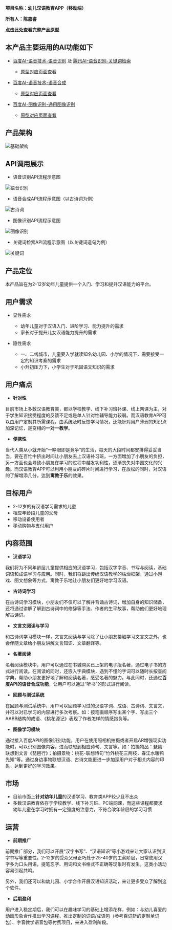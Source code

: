 **项目名称：幼儿汉语教育APP（移动端）**


**所有人：陈嘉睿**


**[点击此处查看完整产品原型](https://kayuiii.github.io/API_ML_AI/)**




## 本产品主要运用的AI功能如下

* [百度AI-语音技术-语音识别](http://ai.baidu.com/tech/speech/asr)  及   [腾讯AI-语音识别-关键词检索](https://ai.qq.com/product/keywords.shtml)
  * [原型对应页面查看](https://kayuiii.github.io/API_ML_AI/#g=1&p=%E5%85%B3%E9%94%AE%E8%AF%8D%E9%80%A0%E5%8F%A5%EF%BC%88%E8%AF%AD%E9%9F%B3%E8%AF%86%E5%88%ABapi%E5%92%8C%E5%85%B3%E9%94%AE%E8%AF%8D%E6%A3%80%E7%B4%A2api%EF%BC%89)
  
* [百度AI-语音技术-语音合成](http://ai.baidu.com/tech/speech/tts)
  * [原型对应页面查看](https://kayuiii.github.io/API_ML_AI/#g=1&p=%E5%8F%A4%E8%AF%97%E8%AF%8D%E9%98%85%E8%AF%BB%EF%BC%88%E8%AF%AD%E9%9F%B3%E5%90%88%E6%88%90api%EF%BC%89)

* [百度AI-图像识别-通用图像识别](http://ai.baidu.com/tech/imagerecognition/general)
  * [原型对应页面查看](https://kayuiii.github.io/API_ML_AI/#g=1&p=%E8%AF%86%E5%9B%BE%E6%88%90%E5%8A%9F%E9%A1%B5%EF%BC%88%E5%9B%BE%E5%83%8F%E8%AF%86%E5%88%ABapi%EF%BC%89)
  
  
## 产品架构

![基础架构](https://bdn.135editor.com/files/users/126/1261920/201811/xuKnaKcN_CzdS.jpeg)


## API调用展示

* 语音识别API流程示意图

![语音识别](https://bdn.135editor.com/files/users/126/1261920/201811/e3p3CDJL_KO4S.jpg)

* 语音合成API流程示意图（以古诗词为例）

![古诗词](https://bdn.135editor.com/files/users/126/1261920/201811/MAvFrTcc_mtqS.jpg)

* 图像识别API流程示意图

![图像识别](https://bdn.135editor.com/files/users/126/1261920/201811/8z2H9gf6_jTr4.jpg)

* 关键词检索API流程示意图（以关键词造句为例）

![关键词](https://bdn.135editor.com/files/users/126/1261920/201811/uFTrAjP4_wpus.jpg)


## 产品定位

本产品旨在为2-12岁幼年儿童提供一个入门、学习和提升汉语能力的平台。

## 用户需求

* 显性需求
  * 幼年儿童对于汉语入门、进阶学习、能力提升的需求
  * 家长对于提升儿女汉语能力提升的需求
  
* 隐性需求
  * 一、二线城市，儿童要入学就读知名幼儿园、小学的情况下，需要接受一定的知识考察的需求
  * 小升初压力下，小学生对于巩固语文知识的需求
  
## 用户痛点

* **针对性**

目前市场上多数汉语教育类，都以学校教学、线下补习班补课、线上网课为主，对于学生知识接受程度的反馈不足或是单人针对性辅导能力较弱。而汉语教育APP可以由用户定制其所需课程，由系统及时反馈学习情况，还能针对用户薄弱的知识点加深记忆，是变相的**一对一教学**。

* **便携性**

当代人类从小就开始“一睁眼即是竞争”的生活，每天的大段时间都安排得妥妥当当，要在百忙中挤出时间让小朋友去上汉语补习班，一方面增加了小朋友的负担，另一方面也会导致小朋友在学习的过程中越发功利性，逐渐丧失对中国文化的兴趣。而汉语教育APP可以利用小朋友的碎片时间进行学习，在放松的同时，对汉语的了解增添几分，达到**寓教于乐**的效果。


## 目标用户

* 2-12岁的有汉语学习需求的儿童
* 相应年龄段儿童的父母
* 移动设备使用者
* 移动购物与支付用户

## 内容范围

* **汉语学习**

我们将为不同年龄层儿童提供相应的汉语学习，包括汉字字音、书写与阅读，基础词语和成语学习与应用。同时，我们将跳出传统汉语教学的枯燥框架，通过小游戏、图文想象等方式，寓教于乐地让小朋友们更好地学习汉语。

* **古诗词学习**

在古诗词学习模块，小朋友们不仅可以了解并背诵古诗词，增加自身的知识储备，还将通过讲解了解到古诗词中的修辞等手法、作者的生平故事，帮助他们更好地理解古诗词。

* **文言文阅读与学习**

和古诗词学习模块一样，文言文阅读与学习除了让小朋友接触学习文言文之外，也会伴随文章给小朋友讲解文言知识、文章翻译等。

* **名著阅读**

名著阅读模块中，用户可以通过在书城购买已上架的电子版名著，通过电子书的方式进行阅读。在阅读的同时，还嵌入字典模块，遇到不懂的字词可以随时长按查阅字典，帮助小朋友更好地了解和阅读名著，感受名著的魅力。与此同时，还通过**百度API的语音合成功能**，让用户可以通过“听书”的形式进行阅读。

* **回顾与测试系统**

在回顾与测试系统中，用户可以回顾学习过的汉语字词、成语、古诗词、文言文，并可以对已学习的内容进行多次考察。如：按笔画顺序写出某个字、写出三个AABB结构的成语、《桃花源记》表现了作者怎样的情感抱负等。


* **图像学习模块**

通过接入百度API的图像识别功能，用户在使用照相机拍摄或者开启AR增强现实功能时，可以识别图像内容，进而联想到相应诗句、文言等。如：拍摄物品：琵琶-联想到文言《琵琶行》；拍摄景物：桃花-联想诗句“竹外桃花三两枝，春江水暖鸭先知”等。通过身边事物联想汉语、古诗文能更进一步加深用户对于相关内容的印象，达到更好的学习效果。

## 市场

* 目前市面上**针对幼年儿童**的汉语学习、教育类APP较少且不出众
* 多数汉语教育依存于学校教学、线下补习班、PC端网课，而这些课程都要求幼年儿童在学习时拥有一定强度的注意力，不符合改年龄层的学习习惯

## 运营

* **前期推广**

前期推广部分，我们可以开展“汉字书写”、“汉语知识”等小游戏来让大家认识到汉字书写等重要性。2-12岁的受众父母正巧处于25-40岁的工薪阶层，日常使用汉字多为口头用语，提笔忘字、用词和文书格式不正确等现象时有发生，这类小活动容易引起共鸣。

另外，我们还可以和幼儿园、小学合作开展汉语知识活动，来让更多受众了解到这个软件。


* **后期盈利**

用户进入稳定期后，我们可以在趣味学习的基础上增添花样，例如：与幼儿喜爱的动画形象合作推出学习课程、推出定制的词语/成语包（参考百词斩的定制单词包）、字音教学语音包等付费项目，来进入盈利阶段。

